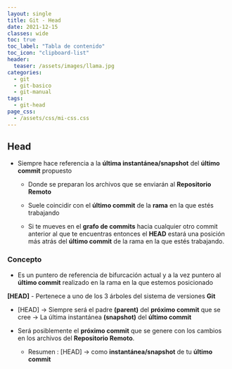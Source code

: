 ```yaml
---
layout: single
title: Git - Head
date: 2021-12-15
classes: wide
toc: true
toc_label: "Tabla de contenido"
toc_icon: "clipboard-list"
header:
  teaser: /assets/images/llama.jpg
categories:
  - git
  - git-basico
  - git-manual
tags:
  - git-head
page_css: 
  - /assets/css/mi-css.css
---
```


## Head

* Siempre hace referencia a la **última instantánea/snapshot** del **último commit** propuesto  

  * Donde se preparan los archivos que se enviarán al **Repositorio Remoto**

  * Suele coincidir con el **último commit** de la **rama** en la que estés trabajando
  
  * Si te mueves en el **grafo de commits** hacia cualquier otro commit anterior al que te encuentras entonces el **HEAD** estará una posición más atrás del **último commit** de la rama en la que estés trabajando.

### Concepto

* Es un puntero de referencia de bifurcación actual y a la vez puntero al **último commit** realizado en la rama en la que estemos posicionado

**[HEAD]** - Pertenece a uno de los 3 árboles del sistema de versiones **Git**

* [HEAD] → Siempre será el padre **(parent)** del **próximo commit** que se cree
         → La última instantánea **(snapshot)** del **último commit**

* Será posiblemente el **próximo commit** que se genere con los cambios en los archivos del **Repositorio Remoto**.

  * Resumen : [HEAD] → como **instantánea/snapshot** de tu **último commit**
  